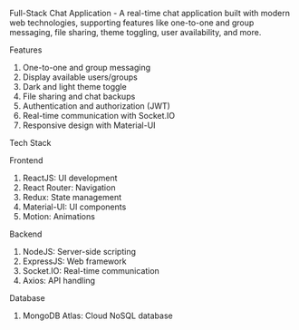 Full-Stack Chat Application - 
A real-time chat application built with modern web technologies, supporting features like one-to-one and group messaging, file sharing, theme toggling, user availability, and more.

Features
1. One-to-one and group messaging
2. Display available users/groups
3. Dark and light theme toggle
4. File sharing and chat backups
5. Authentication and authorization (JWT)
6. Real-time communication with Socket.IO
7. Responsive design with Material-UI

Tech Stack

Frontend
1. ReactJS: UI development
2. React Router: Navigation
3. Redux: State management
4. Material-UI: UI components
5. Motion: Animations

Backend
1. NodeJS: Server-side scripting
2. ExpressJS: Web framework
3. Socket.IO: Real-time communication
4. Axios: API handling

Database
1. MongoDB Atlas: Cloud NoSQL database
